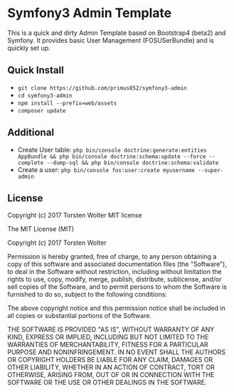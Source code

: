Symfony3 Admin Template
=======

This is a quick and dirty Admin Template based on Bootstrap4 (beta2) and Symfony. It provides basic User Management (FOSUSerBundle) and is quickly set up.

## Quick Install ##
- `git clone https://github.com/primus852/symfony3-admin`
- `cd symfony3-admin`
- `npm install --prefix=web/assets`
- `composer update`

## Additional ##
- Create User table: `php bin/console doctrine:generate:entities AppBundle && php bin/console doctrine:schema:update --force --complete --dump-sql && php bin/console doctrine:schema:validate`
- Create a user: `php bin/console fos:user:create myusername --super-admin`

## License ##
Copyright (c) 2017 Torsten Wolter MIT license

The MIT License (MIT)

Copyright (c) 2017 Torsten Wolter

Permission is hereby granted, free of charge, to any person obtaining a copy of this software and associated documentation files (the "Software"), to deal in the Software without restriction, including without limitation the rights to use, copy, modify, merge, publish, distribute, sublicense, and/or sell copies of the Software, and to permit persons to whom the Software is furnished to do so, subject to the following conditions:

The above copyright notice and this permission notice shall be included in all copies or substantial portions of the Software.

THE SOFTWARE IS PROVIDED "AS IS", WITHOUT WARRANTY OF ANY KIND, EXPRESS OR IMPLIED, INCLUDING BUT NOT LIMITED TO THE WARRANTIES OF MERCHANTABILITY, FITNESS FOR A PARTICULAR PURPOSE AND NONINFRINGEMENT. IN NO EVENT SHALL THE AUTHORS OR COPYRIGHT HOLDERS BE LIABLE FOR ANY CLAIM, DAMAGES OR OTHER LIABILITY, WHETHER IN AN ACTION OF CONTRACT, TORT OR OTHERWISE, ARISING FROM, OUT OF OR IN CONNECTION WITH THE SOFTWARE OR THE USE OR OTHER DEALINGS IN THE SOFTWARE.
